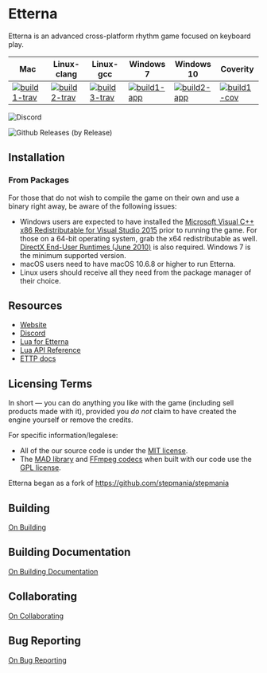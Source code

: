 # Etterna

Etterna is an advanced cross-platform rhythm game focused on keyboard play.

| Mac                                   | Linux-clang                           | Linux-gcc                             | Windows 7                         | Windows 10                        | Coverity                            |
| ------------------------------------- | ------------------------------------- | ------------------------------------- | --------------------------------- | --------------------------------- | ----------------------------------- |
| [![build1-trav][]][build-link-travis] | [![build2-trav][]][build-link-travis] | [![build3-trav][]][build-link-travis] | [![build1-app][]][build-link-app] | [![build2-app][]][build-link-app] | [![build1-cov][]][build-link-cover] |

[build1-trav]: https://travis-matrix-badges.herokuapp.com/repos/etternagame/etterna/branches/develop/1
[build2-trav]: https://travis-matrix-badges.herokuapp.com/repos/etternagame/etterna/branches/develop/2
[build3-trav]: https://travis-matrix-badges.herokuapp.com/repos/etternagame/etterna/branches/develop/4
[build1-app]: https://appveyor-matrix-badges.herokuapp.com/repos/Nickito12/etterna/branch/develop/1
[build2-app]: https://appveyor-matrix-badges.herokuapp.com/repos/Nickito12/etterna/branch/develop/2
[build1-cov]: https://img.shields.io/coverity/scan/12978.svg
[build-link-travis]: https://travis-ci.org/etternagame/etterna
[build-link-app]: https://ci.appveyor.com/project/Nickito12/etterna
[build-link-cover]: https://scan.coverity.com/projects/etternagame-etterna

![Discord](https://img.shields.io/discord/339597420239519755.svg)

![Github Releases (by Release)](https://img.shields.io/github/downloads/etternagame/etterna/v0.60.0/total.svg)

## Installation

### From Packages

For those that do not wish to compile the game on their own and use a binary right away, be aware of the following issues:

- Windows users are expected to have installed the [Microsoft Visual C++ x86 Redistributable for Visual Studio 2015](http://www.microsoft.com/en-us/download/details.aspx?id=48145) prior to running the game. For those on a 64-bit operating system, grab the x64 redistributable as well. [DirectX End-User Runtimes (June 2010)](http://www.microsoft.com/en-us/download/details.aspx?id=8109) is also required. Windows 7 is the minimum supported version.
- macOS users need to have macOS 10.6.8 or higher to run Etterna.
- Linux users should receive all they need from the package manager of their choice.

## Resources

- [Website](https://etternaonline.com/)
- [Discord](https://discord.gg/ZqpUjsJ)
- [Lua for Etterna](https://etternagame.github.io/Lua-For-Etterna/)
- [Lua API Reference](https://etternagame.github.io/Lua-For-Etterna/API/Lua.xml)
- [ETTP docs](https://github.com/Nickito12/NodeMultiEtt/blob/master/README.md)

## Licensing Terms

In short — you can do anything you like with the game (including sell products made with it), provided you _do not_ claim to have created the engine yourself or remove the credits.

For specific information/legalese:

- All of the our source code is under the [MIT license](http://opensource.org/licenses/MIT).
- The [MAD library](http://www.underbit.com/products/mad/) and [FFmpeg codecs](https://www.ffmpeg.org/) when built with our code use the [GPL license](http://www.gnu.org).

Etterna began as a fork of https://github.com/stepmania/stepmania

## Building

[On Building](Docs/Building.md)

## Building Documentation

[On Building Documentation](Docs/Building-Docs.md)

## Collaborating

[On Collaborating](Docs/Contributing.md)

## Bug Reporting

[On Bug Reporting](Docs/Bugreporting.md)
